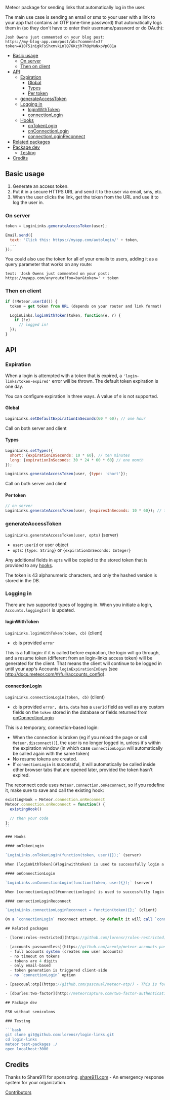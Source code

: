 Meteor package for sending links that automatically log in the user.

The main use case is sending an email or sms to your user with a link to your app that contains an OTP (one-time password) that automatically logs them in (so they don't have to enter their username/password or do OAuth):

```
Josh Owens just commented on your blog post:
https://my-blog-app.com/post/abc?comment=3?token=A10F51nigkFsShxmvkLnlQ76Kzjh7h9pMuNxpVpO81a
```


- [Basic usage](#basic-usage)
  - [On server](#on-server)
  - [Then on client](#then-on-client)
- [API](#api)
  - [Expiration](#expiration)
    - [Global](#global)
    - [Types](#types)
    - [Per token](#per-token)
  - [generateAccessToken](#generateaccesstoken)
  - [Logging in](#logging-in)
    - [loginWithToken](#loginwithtoken)
    - [connectionLogin](#connectionlogin)
  - [Hooks](#hooks)
    - [onTokenLogin](#ontokenlogin)
    - [onConnectionLogin](#ontokenlogin)
    - [connectionLoginReconnect](#connectionloginreconnect)
- [Related packages](#related-packages)
- [Package dev](#package-dev)
  - [Testing](#testing)
- [Credits](#credits)


## Basic usage

1. Generate an access token.
2. Put it in a secure HTTPS URL and send it to the user via email, sms, etc.
3. When the user clicks the link, get the token from the URL and use it to log the user in.

### On server

```javascript
token = LoginLinks.generateAccessToken(user);

Email.send({
  text: 'Click this: https://myapp.com/autologin/' + token,
  ...
});
```

You could also use the token for all of your emails to users, adding it as a query parameter that works on any route:

`text: 'Josh Owens just commented on your post: https://myapp.com/anyroute?foo=bar&token=' + token`

### Then on client

```javascript
if (!Meteor.userId()) {
  token = get token from URL (depends on your router and link format)

  LoginLinks.loginWithToken(token, function(e, r) {
    if (!e)
      // logged in!
  });
}   
```

## API

### Expiration

When a login is attempted with a token that is expired, a `'login-links/token-expired'` error will be thrown. The default token expiration is one day. 

You can configure expiration in three ways. A value of `0` is not supported.

#### Global

```javascript
LoginLinks.setDefaultExpirationInSeconds(60 * 60); // one hour
```

Call on both server and client

#### Types

```javascript
LoginLinks.setTypes({
  short: {expirationInSeconds: 10 * 60}, // ten minutes
  long: {expirationInSeconds: 30 * 24 * 60 * 60} // one month
});

LoginLinks.generateAccessToken(user, {type: 'short'});  
```

Call on both server and client

#### Per token

```javascript
// on server
LoginLinks.generateAccessToken(user, {expiresInSeconds: 10 * 60}); // ten minutes
```

### generateAccessToken

`LoginLinks.generateAccessToken(user, opts)` (server)

- `user`: `userId` or user object
- `opts`: `{type: String}` or `{expirationInSeconds: Integer}`

Any additional fields in `opts` will be copied to the stored token that is provided to any [hooks](#hooks).

The token is 43 alphanumeric characters, and only the hashed version is stored in the DB.

### Logging in

There are two supported types of logging in. When you initiate a login, `Accounts.loggingIn()` is updated.

#### loginWithToken

`LoginLinks.loginWithToken(token, cb)` (client)

- `cb` is provided `error`

This is a full login: if it is called before expiration, the login will go through, and a resume token (different from an login-links access token) will be generated for the client. That means the client will continue to be logged in until your app's Accounts `loginExpirationInDays` (see http://docs.meteor.com/#/full/accounts_config).

#### connectionLogin

`LoginLinks.connectionLogin(token, cb)` (client)

- `cb` is provided `error, data`. `data` has a `userId` field as well as any custom fields on the `token` stored in the database or fields returned from [onConnectionLogin](#onConnectionLogin)

This is a temporary, connection-based login:
- When the connection is broken (eg if you reload the page or call `Meteor.disconnect()`), the user is no longer logged in, unless it's within the expiration window (in which case `connectionLogin` will automatically be called again with the same token)
- No resume tokens are created.
- If `connectionLogin` is successful, it will automatically be called inside other browser tabs that are opened later, provided the token hasn't expired.

The reconnect code uses `Meteor.connection.onReconnect`, so if you redefine it, make sure to save and call the existing hook:

```javascript
existingHook = Meteor.connection.onReconnect
Meteor.connection.onReconnect = function() {
  existingHook()

  // then your code
};
``

### Hooks

#### onTokenLogin

`LoginLinks.onTokenLogin(function(token, user){});` (server)

When [loginWithToken](#loginwithtoken) is used to successfully login a user, this hook is called before completion. 

#### onConnectionLogin

`LoginLinks.onConnectionLogin(function(token, user){});` (server)

When [connectionLogin](#connectionlogin) is used to successfully login a user, this hook is called before completion. If you return an object, the object's fields will be added to the `data` object that is passed to the client [connectionLogin](#connectionLogin) callback.

#### connectionLoginReconnect

`LoginLinks.connectionLoginReconnect = function(token){};` (client)

On a `connectionLogin` reconnect attempt, by default it will call `connectionLogin` again. If you'd like a different function to be used, assign it to `LoginLinks.connectionLoginReconnect`

## Related packages

- [loren:roles-restricted](https://github.com/lorensr/roles-restricted) - If you want to restrict the permissions that the automatically-logged-in browser has, use this package along with [alanning:roles](https://github.com/alanning/meteor-roles).

- [accounts-passwordless](https://github.com/acemtp/meteor-accounts-passwordless/)
  - full accounts system (creates new user accounts)
  - no timeout on tokens
  - tokens are 4 digits
  - only email-based
  - token generation is triggered client-side
  - no `connectionLogin` option

- [pascoual:otp](https://github.com/pascoual/meteor-otp/) - This is for TOTP (Time-based OTP), like Google Authenticator, usually used as 2FA (two-factor auth).

- [dburles:two-factor](http://meteorcapture.com/two-factor-authentication/) - Generates 2FA codes

## Package dev

ES6 without semicolons

### Testing

```bash
git clone git@github.com:lorensr/login-links.git
cd login-links
meteor test-packages ./
open localhost:3000
```

## Credits

Thanks to Share911 for sponsoring. [share911.com](https://share911.com/) - An emergency response system for your organization.

[Contributors](https://github.com/lorensr/roles-restricted/graphs/contributors)
